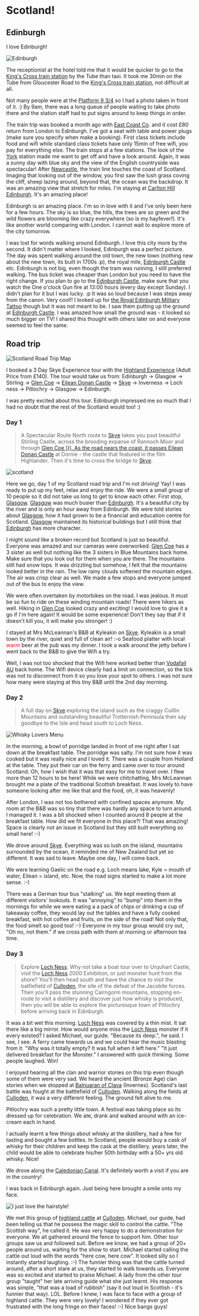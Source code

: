 # Scotland!


## Edinburgh

I love Edinburgh!

![Edinburgh](https://lh3.googleusercontent.com/pw/AL9nZEWvT7GRF6Tlu6khvf2iZa_o5_-M_4Vs21sdAXYhs4jt4BFCVJ9ld3Hi7UN5FfcKtpZc-fQuEnrWDN5cBYpjPl1H1f750DFjNX0yOO8vC-cUGrD-VHnnNVgVg-I51CFnFU6c3UWANdA7jL5GU4S2rwek=w800-h533-no?authuser=0 "Edinburgh")

The receptionist at the hotel told me that it would be quicker to go to the [King's Cross train station](http://www.networkrail.co.uk/london-kings-cross-station/) by the Tube than taxi. It took me 30min on the Tube from Gloucester Road to the [King's Cross train station](http://www.networkrail.co.uk/london-kings-cross-station/), not difficult at all.

Not many people were at the [Platform 9 3/4](http://harrypotter.wikia.com/wiki/King's_Cross_Station) so I had a photo taken in front of it. :) By 9am, there was a long queue of people waiting to take photo there and the station staff had to put signs around to keep things in order.

The train trip was booked a month ago with [East Coast Co](http://www.eastcoast.co.uk/). and it cost £80 return from London to Edinburgh. I've got a seat with table and power plugs (make sure you specify when make a booking). First class tickets include food and wifi while standard class tickets have only 15min of free wifi, you pay for everything else. The train stops at a few stations. The look of the [York](http://www.visityork.org/) station made me want to get off and have a look around. Again, it was a sunny day with blue sky and the view of the English countryside was spectacular! After [Newcastle](http://en.wikipedia.org/wiki/Newcastle_upon_Tyne), the train line touches the coast of Scotland. Imaging that looking out of the window, you first saw the lush grass coving the cliff, sheep lazing around, beyond that, the ocean was the backdrop. It was an amazing view that stretch for miles. I'm staying at [Carlton Hill Edinburgh](http://www.edinburghguide.com/parks/caltonhill). It's an amazing place! 

Edinburgh is an amazing place. I'm so in love with it and I've only been here for a few hours. The sky is so blue, the hills, the trees are so green and the wild flowers are blooming like crazy everywhere (so is my hayfever!). It's like another world comparing with London. I cannot wait to explore more of the city tomorrow.

I was lost for words walking around Edinburgh. I love this city more by the second. It didn't matter where I looked, Edinburgh was a perfect picture. The day was spent walking around the old town, the new town (nothing new about the new town, its built in 1700s :p), the royal mile, [Edinburgh Castle](http://www.edinburghcastle.gov.uk/) etc. Edinburgh is not big, even though the tram was running, I still preferred walking. The bus ticket was cheaper than London but you need to have the right change. If you plan to go to the [Edinburgh Castle](http://www.edinburghcastle.gov.uk/), make sure that you watch the One o'clock Gun fire at 13:00 hours (every day except Sunday). I didn't plan for it but I was lucky. :p It was so loud because I was steps away from the canon. Very cool!! I looked up for [the Royal Edinburgh Military Tattoo](http://www.edintattoo.co.uk/) though but it was not meant to be. I saw them putting up the ground at [Edinburgh Castle](http://www.edinburghcastle.gov.uk/). I was amazed how small the ground was - it looked so much bigger on TV! I shared this thought with others later on and everyone seemed to feel the same.

## Road trip

![Scotland Road Trip Map](https://lh3.googleusercontent.com/fKPfABLCrIJfb-87ibuqwBFOvFnjMBQ832rfu13P_607mT2X8dvxeosWB41ftKkAXaGhoneBYKpRCSLyQ4ijkOWUIuS3taktnLNycJ7FuPwD6jL4cK98VZDPW3TORYlsjfMJ7DE8JagKIKPqbO4p9RBlu4M_GHB1A6ACACQciILhiJ7bYjUfZ1vn17Vf45LFJphV2LeVQN2V5-hVZ7TDJsF5NPJU3iArPWZxpV5GKzU6Ej9kGp30FZAQFBcjLzkFEZ2cpzckM5itS2NIl-3d9FSEtSyrNQ7OZ0qXqqkZzn90TNZ8V_752YaZIznfTD3q4nApOyibN2zD0ncbeajz0J89CsmXTW9UapzTbQBakAREVC18RiQ6zksbIvTFW1CF342E0lDK1mIQ2QvhitKpWZWZYxCjBS6hfzAv8DQtRCDN4gkPRw0jehlB4gdS2NFaW-3kr9IAvvMpO_iIlmzLj536IamMd7Ni_RXCVg_F4f1UDHSl1wJkY7uygXKwOscAHaqAcsg5PtrfX5fqC1kJbtGLWAZ_mzX56M1bFB4zqWB0neeDz93-BVEbg5KRQnzldAsxEexlLKrJ0KTnPBEFxw7dMQcKXFgDffpq3oU=w532-h525-no "Scotland Road Trip Map")

I booked a 3 Day Skye Experience tour with the [Highland Experience](http://www.highlandexperience.com/tours/edinburgh/Skye-Tour.htm) (Adult Price from £140). The tour would take us from: Edinburgh -&gt; Glasgow -&gt; Stirling -&gt; [Glen Coe](http://en.wikipedia.org/wiki/Glen_Coe) -&gt; [Eilean Donan Castle](http://www.EileanDonanCastle.com) -&gt; [Skye](ttp://www.theskyeguide.com/about-skye-mainmenu-40/island-overview) -&gt; Inverness -&gt; Loch ness -&gt; Pitlochry -&gt; Glasgow -&gt; Edinburgh.

I was pretty excited about this tour. Edinburgh impressed me so much that I had no doubt that the rest of the Scotland would too! :)

### Day 1

>A Spectacular Route North route to [Skye](http://www.theskyeguide.com/about-skye-mainmenu-40/island-overview) takes you past beautiful Stirling Castle, across the brooding expanse of Rannoch Moor and through <a title="Glen Coe" href="http://en.wikipedia.org/wiki/Glen_Coe" target="_blank" rel="noopener noreferrer">Glen Coe ](). As the road nears the coast, it passes [Eilean Donan Castle](http://www.EileanDonanCastle.com) at Dornie - the castle that featured in the film Highlander. Then it's time to cross the bridge to [Skye](http://www.theskyeguide.com/about-skye-mainmenu-40/island-overview).

![scotland](https://lh3.googleusercontent.com/wkQocz-dPI6sOAaqPgxH3sRyvc0ZO7vG3Jl7W-d3j-dahMLMbwrkG-fk0Qe-ufmOl6n_Ul8aTMgSN2E32wq9SotMqlnRmpfX0PYu7uGmSQ7BvZuntKHGdjfeylNhwga4L5z_a8dNGRnZJHBtcHptVOVjQxiPjyYMS4YJGZxIvN56a97FqzP9JNoobuMfPIMeeeqr50iy3OZwC872ufLYqs8_zTsJSyf_qw9SSV_N6T5Ff--OFoh_nA3pY2XsUFvwpOp7MP9TiXcb0LTibTv0AR4IzAcb7lSnlhRvwooD3s7lG2adUJb1K5W6F3KCGLMqJKY5ihiN359jNopUYGDDOxtzIKHsH1Ew52qofM-9d3NkRjn0ksqw-MHB0wHwQXiB4yim7l4rAsjg9lKBhaNFs844YeNAcNPUx_NLeAoovnCnlYte0FCIc6B2ijRlPoSY_4hdSKZtAqGU7ooJtMzjJ_ospxS6fr7rB9X62u1yJXVvz7g6rRR6jOsNpDrEyO3nHaeDSccJQC-xHu-8Q0Wk14Ro2MCGjkcblcnJv4Z_JtWMUb0Omkpo1_pGqkH3F07NyVs9svzLbAJg3jCwk-aCuy9dO7EVrhATF1TnrOI=w300-h225-no "scotland")

Here we go, day 1 of my Scotland road trip and I'm not driving! Yay! I was ready to put up my feet, relax and enjoy the ride. We were a small group of 10 people so it did not take us long to get to know each other. First stop, [Glasgow](https://www.glasgow.gov.uk/). [Glasgow](https://www.glasgow.gov.uk/) was much busier than [Edinburgh](http://me.huatuostudio.com/2014/06/12/edinburgh/). It's a beautiful city by the river and is only an hour away from Edinburgh. We were told stories about [Glasgow](https://www.glasgow.gov.uk/), how it had grown to be a financial and education centre for Scotland. [Glasgow](https://www.glasgow.gov.uk/) maintained its historical buildings but I still think that [Edinburgh](http://me.huatuostudio.com/2014/06/12/edinburgh/) has more character.

I might sound like a broken record but Scotland is just so beautiful. Everyone was amazed and our cameras were overworked. [Glen Coe](http://en.wikipedia.org/wiki/Glen_Coe) has a 3 sister as well but nothing like the 3 sisters in Blue Mountains back home. Make sure that you look out for them when you are there. The mountains still had snow tops. It was drizzling but somehow, I felt that the mountains looked better in the rain. The low rainy clouds softened the mountain edges. The air was crisp clear as well. We made a few stops and everyone jumped out of the bus to enjoy the view.

We were often overtaken by motorbikes on the road. I was jealous. It must be so fun to ride on these winding mountain roads! There were hikers as well. Hiking in [Glen Coe](http://en.wikipedia.org/wiki/Glen_Coe) looked crazy and exciting! I would love to give it a go if I'm here again! It would be some experience! Don't they say that if it doesn't kill you, it will make you stronger! :)

I stayed at Mrs McLeannan's B&amp;B at Kyleakin on [Skye](http://www.theskyeguide.com/about-skye-mainmenu-40/island-overview). Kyleakin is a small town by the river, quiet and full of clean air! :-o Seafood platter with local <span style="color:#ff0000;">warm</span> beer at the pub was my dinner. I took a walk around the jetty before I went back to the B&amp;B to give the Wifi a try.

Well, I was not too shocked that the Wifi here worked better than [Vodafail AU](http://www.vodafone.com.au) back home. The Wifi device clearly had a limit on connection, so the tick was not to disconnect from it so you lose your spot to others. I was not sure how many were staying at this tiny B&amp;B until the 2nd day morning.

### Day 2

>A full day on [Skye](http://www.theskyeguide.com/about-skye-mainmenu-40/island-overview) exploring the island such as the craggy Cuillin Mountains and outstanding beautiful Trotternish Peninsula then say goodbye to the Isle and head south to Loch Ness.

![Whisky Lovers Menu](https://lh3.googleusercontent.com/ej4YSRh71I_pqKCJojIDslPqxrSGU586iFFS6oda_boV6NRqYEvMv9_JPNcTwZahqUNfmVyLg2zJPdGNn2yZaDpkA6rH3KfBcvvSSp7LdG_dRJh-kT4fxKIFIInQncegoi72Aq0qP9fycnCO8JU5zf6QBJohZBUy6UrY8lBE-HrIgLf21KG_3j7_qqMf8ogU70lcAaKV5Tt9PePRdzRfPBjUBdYWb1nzG9MmmNvAGtNx7kqKHF_YUEG6LGrLpC0ohvFOGaPumb5YCG2i3sd-uvbf-S9YH58eRW-hL4CKMRoggU6P6DJvNyrBYmLokZ96628Bk10gTA_NlQpiwmHQWvyhzdExf1ezo7jTvwPDJm7gxWkP66PRTuXUNaIdXEvCqaMSqpmSddzVot5e6qYByAXaqB-Er6ztipn4CwXyanuO4gCrdEpJOyMy_tMuXs1cK_QLAp2WxxsP0IBBc9Kz4vV8a5KKkhkpMjERzbqG6RXCmY9noBFLz1kec7_Er8k2GXM0ezj2QDvTfDkxMGw16KU13F3T44-d4-kOoi5rN8uIdh-WJzwOz-C4zCYmjxBi1rPp1T95NRmupY4t0uJQgcR7gVTQd9kYC5Y0hTQ=w200-h267-no "Whisky Lovers Menu")

In the morning, a bowl of porridge landed in front of me right after I sat down at the breakfast table. The porridge was salty. I'm not sure how it was cooked but it was really nice and I loved it. There was a couple from Holland at the table. They put their car on the ferry and came over to tour around Scotland. Oh, how I wish that it was that easy for me to travel over. I flew more than 12 hours to be here! While we were chitchatting, Mrs McLeannan brought me a plate of the traditional Scottish breakfast. It was lovely to have someone looking after me like that and the food, oh, it was heavenly!

After London, I was not too bothered with confined spaces anymore. My room at the B&amp;B was so tiny that there was hardly any space to turn around. I managed it. I was a bit shocked when I counted around 8 people at the breakfast table. How did we fit everyone in this place?! That was amazing! Space is clearly not an issue in Scotland but they still built everything so small here! :-)

We drove around [Skye](http://www.theskyeguide.com/about-skye-mainmenu-40/island-overview). Everything was so lush on the island, mountains surrounded by the ocean, it reminded me of New Zealand but yet so different. It was sad to leave. Maybe one day, I will come back.

We were learning Gaelic on the road e.g. Loch means lake, Kyle = mouth of water, Eilean = island, etc. Now, the road signs started to make a lot more sense. :-)

There was a German tour bus "stalking" us. We kept meeting them at different visitors' lookouts. It was "annoying" to "bump" into them in the mornings for while we were eating a a pack of chips or drinking a cup of takeaway coffee, they would lay out the tables and have a fully cooked breakfast, with hot coffee and fruits, on the side of the road! Not only that, the food smelt so good too! :-) Everyone in my tour group would cry out, "Oh no, not them." if we cross path with them at morning or afternoon tea time.

### Day 3

>Explore [Loch Ness](http://en.wikipedia.org/wiki/Loch_Ness). Why not take a boat tour over to Urquhart Castle, visit the [Loch Ness](http://en.wikipedia.org/wiki/Loch_Ness) 2000 Exhibition, or just monster hunt from the shore? You'll then head south and have the chance to visit the battlefield of [Culloden](http://www.nts.org.uk/Culloden/Home/), the site of the defeat of the Jacobite forces. Then you'll pass the stunning Cairngorm mountains, stopping en-route to visit a distillery and discover just how whisky is produced, then you will be able to explore the picturesque town of Pitlochry before arriving back in Edinburgh.

It was a bit wet this morning. [Loch Ness](ttp://en.wikipedia.org/wiki/Loch_Ness) was covered by a thin mist. It sat there like a big mirror. How would anyone miss the [Loch Ness](ttp://en.wikipedia.org/wiki/Loch_Ness) monster if it every existed? I asked Michael, our guide. "Because its deep.", he said. I see, I see. A ferry came towards us and we could hear the music blasting from it. "Why was it totally empty? It was full when it left here." "It just delivered breakfast for the Monster." I answered with quick thinking. Some people laughed. Win!

I enjoyed hearing all the clan and warrior stories on this trip even though some of them were very sad. We heard the ancient (Bronze Age) clan stories when we stopped at [Balnuaran of Clava](http://en.wikipedia.org/wiki/Clava_cairn) (Invernes). Scotland's last battle was fought at the battlefield of [Culloden](http://www.nts.org.uk/Culloden/Home/). Walking along the fields at [Culloden](http://www.nts.org.uk/Culloden/Home/), it was a very different feeling. The ground felt alive to me.

Pitlochry was such a pretty little town. A festival was taking place so its dressed up for celebration. We ate, drank and walked around with an ice-cream each in hand.

I actually learnt a few things about whisky at the distillery, had a few for tasting and bought a few bottles. In Scotland, people would buy a cask of whisky for their children and keep the cask at the distillery. years later, the child would be able to celebrate his/her 50th birthday with a 50+ yrs old whisky. Nice!

We drove along the [Caledonian Canal](http://www.scottishcanals.co.uk/our-canals/caledonian-canal). It's definitely worth a visit if you are in the country!

I was back in Edinburgh again. Just being here brought a smile onto my face.

![I just love the hairstyle!](https://lh3.googleusercontent.com/SK8nPNjRqShMhNxzSrDMhVLTHg9_SqZtiltmDOs1u7IoZy1-EFFN35jgRMUuoQbv9qBFflKpnOZow6mp-9MQkVu40gD7YO2Cs3MSYmuk3S0aiNkw9ylSmJ_11ggUYit4RUExUJxl_cLRzzGh04fdL51ftbMs_QnL3zS44wW3P_8cKkKH_MuOmW7N_DwlwUhFRbFMP1nKMoVIS0czshG_RsRnJtpV_wwFKPGi9wx0gUaq0uZLKY4ECQNWuCghOLoAud6gTNZJ-MpZq_IaYM_BltUuV_zbXyLsHwshkvVM5ptOEZCGOvJ4iSj0131P40t8XGywrb89Js2EWS0aleZoTdeMuRH5IHAV-EYwOTyCu16K5aZiHqW_4II8yhxqGvfekuNLlEMghgUQC5wNxcY7An6bn_TNpO2pN20_YpZLOZAaiL13uM_JOKLqx7iMfLNKiBTvzwoMamAO2rN7teC1FGrf2hF2bmJ-T1ot-HqXtBghpaa_3hYAt7D_WXAqjLAMZgp52aKhs29mH1qvnPw7I6NUmCeh84UaTj8uOzKqYhuy3KM1Z0zGr0HJmRpRKwnWcd23zgmq4VvonEmPN9RfZPpdMHk0COm45CrUxmc=w798-h375-no "I just love the hairstyle!")

We met this group of [highland cattle](http://en.wikipedia.org/wiki/Highland_cattle) at [Culloden](http://www.nts.org.uk/Culloden/Home/). Michael, our guide, had been telling us that he possess the magic skill to control the cattle. "The Scottish way", he called it. He was very happy to do a demonstration for everyone. We all gathered around the fence to support him. Other tour groups saw us and followed suit. Before we know, we had a group of 20+ people around us, waiting for the show to start. Michael started calling the cattle out loud with the words "here cow, here cow". It looked silly so I instantly started laughing. :-) The funnier thing was that the cattle turned around, after a short stare at us, they started to walk towards us. Everyone was so excited and started to praise Michael. A lady from the other tour group "taught" her late arriving guide what she just learnt. His response was simple, "that was a load of rubbish" (say it out loud in Scottish - it's funnier that way). LOL. Before I knew, I was face to face with a group of highland cattle. They were very lovely! I wondered if they ever got frustrated with the long fringe on their faces! :-) Nice bangs guys!
